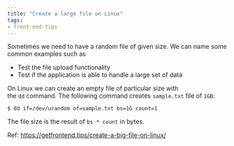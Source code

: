 ```yaml
---
title: "Create a large file on Linux"
tags:
- front-end-tips
---
```


Sometimes we need to have a random file of given size. We can name some common examples such as

-   Test the file upload functionality
-   Test if the application is able to handle a large set of data

On Linux we can create an empty file of particular size with the `dd` command. The following command creates `sample.txt` file of `1GB`:

```shell
$ dd if=/dev/urandom of=sample.txt bs=1G count=1
```

The file size is the result of `bs * count` in bytes.

Ref: https://getfrontend.tips/create-a-big-file-on-linux/